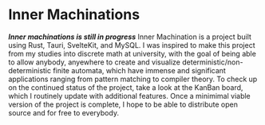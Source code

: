 # Inner Machinations
***Inner machinations is still in progress***
Inner Machination is a project built using Rust, Tauri, SvelteKit, and MySQL. I was inspired to make this project from my studies into discrete math at university, with the goal of being able to allow anybody, anyewhere to create and visualize deterministic/non-deterministic finite automata, which have immense and significant applications ranging from pattern matching to compiler theory.
To check up on the continued status of the project, take a look at the KanBan board, which I routinely update with additional features. Once a minimimal viable version of the project is complete, I hope to be able to distribute open source and for free to everybody.
